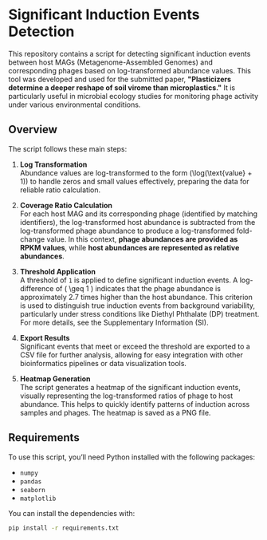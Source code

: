 # Significant Induction Events Detection

This repository contains a script for detecting significant induction events between host MAGs (Metagenome-Assembled Genomes) and corresponding phages based on log-transformed abundance values. This tool was developed and used for the submitted paper, **"Plasticizers determine a deeper reshape of soil virome than microplastics."** It is particularly useful in microbial ecology studies for monitoring phage activity under various environmental conditions.

## Overview

The script follows these main steps:

1. **Log Transformation**  
   Abundance values are log-transformed to the form \(\log(\text{value} + 1)\) to handle zeros and small values effectively, preparing the data for reliable ratio calculation.

2. **Coverage Ratio Calculation**  
   For each host MAG and its corresponding phage (identified by matching identifiers), the log-transformed host abundance is subtracted from the log-transformed phage abundance to produce a log-transformed fold-change value. In this context, **phage abundances are provided as RPKM values**, while **host abundances are represented as relative abundances**. 
3. **Threshold Application**  
   A threshold of `1` is applied to define significant induction events. A log-difference of \( \geq 1 \) indicates that the phage abundance is approximately 2.7 times higher than the host abundance. This criterion is used to distinguish true induction events from background variability, particularly under stress conditions like Diethyl Phthalate (DP) treatment. For more details, see the Supplementary Information (SI).

4. **Export Results**  
   Significant events that meet or exceed the threshold are exported to a CSV file for further analysis, allowing for easy integration with other bioinformatics pipelines or data visualization tools.

5. **Heatmap Generation**  
   The script generates a heatmap of the significant induction events, visually representing the log-transformed ratios of phage to host abundance. This helps to quickly identify patterns of induction across samples and phages. The heatmap is saved as a PNG file.

## Requirements

To use this script, you’ll need Python installed with the following packages:
- `numpy`
- `pandas`
- `seaborn`
- `matplotlib`

You can install the dependencies with:
```bash
pip install -r requirements.txt
